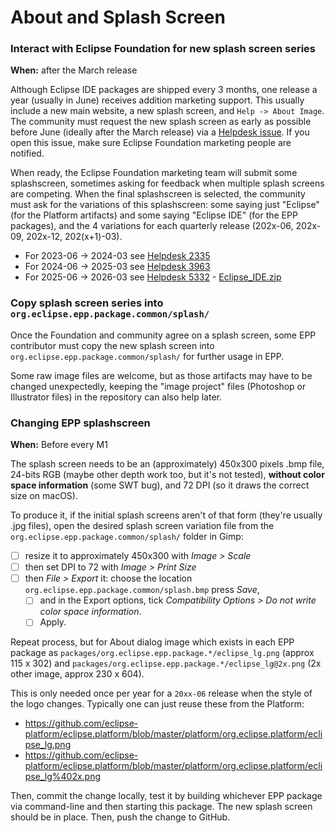 # About and Splash Screen

### Interact with Eclipse Foundation for new splash screen series

**When:** after the March release

Although Eclipse IDE packages are shipped every 3 months,
one release a year (usually in June) receives addition marketing support.
This usually include a new main website, a new splash screen, and `Help -> About Image`.
The community must request the new splash screen as early as possible before June
(ideally after the March release)
 via a [Helpdesk issue](https://gitlab.eclipse.org/eclipsefdn/helpdesk/-/issues).
 If you open this issue, make sure Eclipse Foundation marketing people are notified.

When ready, the Eclipse Foundation marketing team will submit some splashscreen,
sometimes asking for feedback when multiple splash screens are competing.
When the final splashscreen is selected,
the community must ask for the variations of this splashscreen:
some saying just "Eclipse" (for the Platform artifacts) and some saying "Eclipse IDE" (for the EPP packages),
and the 4 variations for each quarterly release (202x-06, 202x-09, 202x-12, 202(x+1)-03).

- For 2023-06 -> 2024-03 see [Helpdesk 2335](https://gitlab.eclipse.org/eclipsefdn/helpdesk/-/issues/2336)
- For 2024-06 -> 2025-03 see [Helpdesk 3963](https://gitlab.eclipse.org/eclipsefdn/helpdesk/-/issues/3963)
- For 2025-06 -> 2026-03 see [Helpdesk 5332](https://gitlab.eclipse.org/eclipsefdn/helpdesk/-/issues/5332) - [Eclipse_IDE.zip](https://gitlab.eclipse.org/-/project/23/uploads/b449ea9c813e964d3fe480727630d651/Eclipse_IDE.zip)

### Copy splash screen series into `org.eclipse.epp.package.common/splash/`

Once the Foundation and community agree on a splash screen,
some EPP contributor must copy the new splash screen into `org.eclipse.epp.package.common/splash/`
for further usage in EPP.

Some raw image files are welcome, but as those artifacts may have to be changed unexpectedly,
keeping the "image project" files (Photoshop or Illustrator files) in the repository can also help later.

### Changing EPP splashscreen

**When:** Before every M1

The splash screen needs to be an (approximately) 450x300 pixels .bmp file,
24-bits RGB (maybe other depth work too, but it's not tested),
**without color space information** (some SWT bug),
and 72 DPI (so it draws the correct size on macOS).

To produce it, if the initial splash screens aren't of that form (they're usually .jpg files),
open the desired splash screen variation file from the `org.eclipse.epp.package.common/splash/` folder in Gimp:

- [ ] resize it to approximately 450x300 with _Image > Scale_
- [ ] then set DPI to 72 with _Image > Print Size_
- [ ] then _File > Export_ it: choose the location `org.eclipse.epp.package.common/splash.bmp` press _Save_, 
  - [ ] and in the Export options, tick _Compatibility Options > Do not write color space information_. 
  - [ ] Apply.

Repeat process, but for About dialog image which exists in each EPP package as `packages/org.eclipse.epp.package.*/eclipse_lg.png` (approx 115 x 302) and `packages/org.eclipse.epp.package.*/eclipse_lg@2x.png` (2x other image, approx 230 x 604).

This is only needed once per year for a `20xx-06` release when the style of the logo changes.
Typically one can just reuse these from the Platform:

- https://github.com/eclipse-platform/eclipse.platform/blob/master/platform/org.eclipse.platform/eclipse_lg.png
- https://github.com/eclipse-platform/eclipse.platform/blob/master/platform/org.eclipse.platform/eclipse_lg%402x.png

Then, commit the change locally,
test it by building whichever EPP package via command-line and then starting this package.
The new splash screen should be in place.
Then, push the change to GitHub.

